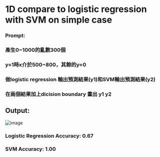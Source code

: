# 1D compare to  logistic regression with SVM on simple case
### Prompt: 
### 產生0~1000的亂數300個 
### y=1時x介於500~800，其餘的y=0
### 做logistic regression 輸出預測結果(y1)和SVM輸出預測結果(y2)
### 在兩個結果加上dicision boundary 畫出 y1 y2

## Output:
![image](https://github.com/user-attachments/assets/d16f636b-121e-4d30-802e-f6bf2145336b)
### Logistic Regression Accuracy: 0.67
### SVM Accuracy: 1.00
